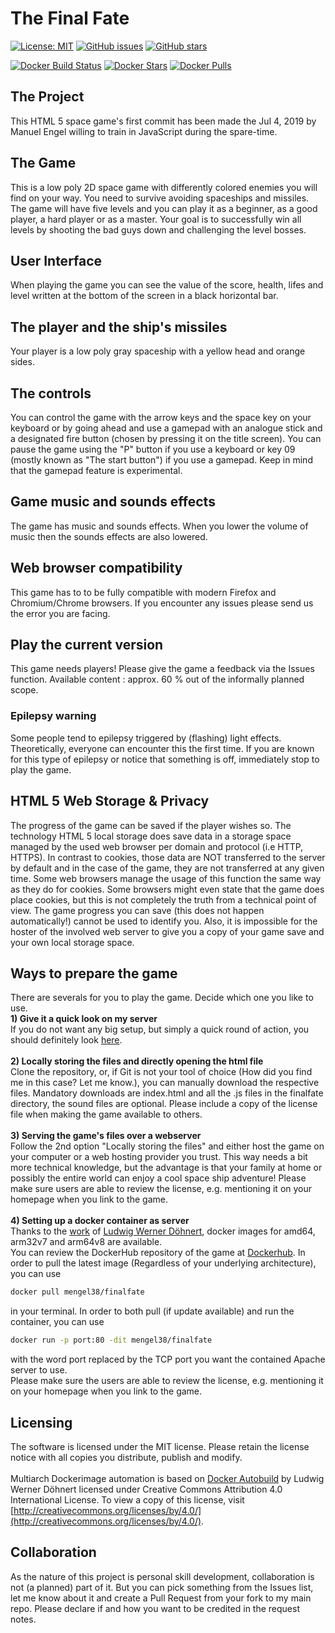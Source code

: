# The Final Fate

[![License: MIT](https://img.shields.io/badge/License-MIT-yellow.svg)](https://opensource.org/licenses/MIT)
[![GitHub issues](https://img.shields.io/github/issues/mengelcode/finalfate.svg?label=%22Githubissues%22)](https://github.com/mengelcode/finalfate/issues)
[![GitHub stars](https://img.shields.io/github/stars/mengelcode/finalfate.svg?style=social&label=Star)](https://github.com/mengelcode/finalfate/)


[![Docker Build Status](https://img.shields.io/docker/cloud/build/mengel38/finalfate.svg)](https://hub.docker.com/r/mengel38/finalfate/)
[![Docker Stars](https://img.shields.io/docker/stars/mengel38/finalfate.svg)](https://hub.docker.com/r/mengel38/finalfate/)
[![Docker Pulls](https://img.shields.io/docker/pulls/mengel38/finalfate.svg)](https://hub.docker.com/r/mengel38/finalfate/)

## The Project

This HTML 5 space game's first commit has been made the Jul 4, 2019 by Manuel Engel willing to train in JavaScript during the spare-time.

## The Game
This is a low poly 2D space game with differently colored enemies you will find on your way. You need to survive avoiding spaceships and missiles. The game will have five levels and you can play it as a beginner, as a good player, a hard player or as a master. Your goal is to successfully win all levels by shooting the bad guys down and challenging the level bosses.

## User Interface
When playing the game you can see the value of the score, health, lifes and level written at the bottom of the screen in a black horizontal bar. 

## The player and the ship's missiles
Your player is a low poly gray spaceship with a yellow head and orange sides.

## The controls 
 You can control the game with the arrow keys and the space key on your keyboard or by going ahead and use a gamepad with an analogue stick and a designated fire button (chosen by pressing it on the title screen). 
You can pause the game using the "P" button if you use a keyboard or key 09 (mostly known as "The start button") if you use a gamepad. Keep in mind that the gamepad feature is experimental.

## Game music and sounds effects
The game has music and sounds effects. When you lower the volume of music then the sounds effects are also lowered. 

## Web browser compatibility

This game has to to be fully compatible with modern Firefox and Chromium/Chrome browsers. If you encounter any issues please send us the error you are facing.

## Play the current version

This game needs players! Please give the game a feedback via the Issues function. Available content : approx. 60 % out of the informally planned scope.

### Epilepsy warning

Some people tend to epilepsy triggered by (flashing) light effects. Theoretically, everyone can encounter this 
the first time. If you are known for this type of epilepsy or notice that something is off, immediately stop to play the game.

## HTML 5 Web Storage & Privacy

The progress of the game can be saved if the player wishes so. The technology HTML 5 local storage does save data in a storage
space managed by the used web browser per domain and protocol (i.e HTTP, HTTPS). In contrast to cookies, those data are NOT transferred to the server by default and in the case
of the game, they are not transferred at any given time. Some web browsers manage the usage of this function the same way as they do for
cookies. Some browsers might even state that the game does place cookies, but this is not completely the truth from a technical point of view. The game
progress you can save (this does not happen automatically!) cannot be used to identify you. Also, it is impossible for the hoster of the involved
web server to give you a copy of your game save and your own local storage space.

## Ways to prepare the game

There are severals for you to play the game. Decide which one you like to use. \
**1) Give it a quick look on my server** \
If you do not want any big setup, but simply a quick round of action, you should definitely look [here](https://manuel-engel.de/finalfate/finalfate). \
\
**2) Locally storing the files and directly opening the html file** \
Clone the repository, or, if Git is not your tool of choice (How did you find me in this case? Let me know.), you can manually download the respective files. Mandatory downloads are index.html and all the .js files in the finalfate directory, the sound files are optional. Please include a copy of the license file when making the game available to others. \
\
**3) Serving the game's files over a webserver** \
Follow the 2nd option "Locally storing the files" and either host the game on your computer or a web hosting provider you trust.
This way needs a bit more technical knowledge, but the advantage is that your family at home or possibly the entire world can enjoy a cool space ship adventure!
Please make sure users are able to review the license, e.g. mentioning it on your homepage when you link to the game. \
\
**4) Setting up a docker container as server** \
Thanks to the [work](https://github.com/ichbestimmtnicht/docker-autobuild-release) of [Ludwig Werner Döhnert](https://github.com/ichbestimmtnicht/), docker images for amd64, arm32v7 and arm64v8 are available. \
You can review the DockerHub repository of the game at [Dockerhub](https://hub.docker.com/repository/docker/mengel38/finalfate). In order to pull the latest image (Regardless of your underlying architecture), you can use

```bash
docker pull mengel38/finalfate
```

in your terminal. In order to both pull (if update available) and run the container, you can use

```bash
docker run -p port:80 -dit mengel38/finalfate
```

with the word port replaced by the TCP port you want the contained Apache server to use. \
Please make sure the users are able to review the license, e.g. mentioning it on your homepage when you link to the game.

## Licensing

The software is licensed under the MIT license. Please retain the license notice with all copies you distribute, publish and modify. \
\
Multiarch Dockerimage automation is based on [Docker Autobuild](https://github.com/ichbestimmtnicht/docker-autobuild-release) by Ludwig Werner Döhnert licensed under Creative Commons Attribution 4.0 International License. To view a copy of this license, visit [http://creativecommons.org/licenses/by/4.0/](http://creativecommons.org/licenses/by/4.0/).

## Collaboration

As the nature of this project is personal skill development, collaboration is not (a planned) part of it. But you can pick something from the Issues list, let me know about it and create a Pull Request from your fork to my main repo. Please declare if and how you want to be credited in the request notes.
